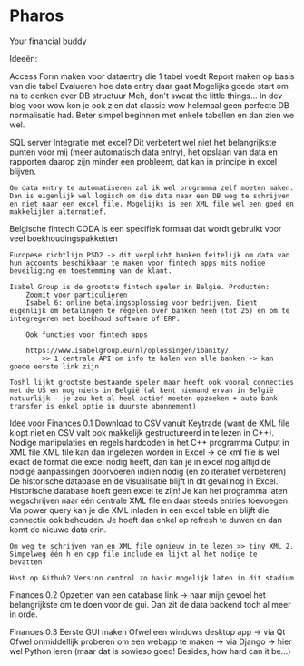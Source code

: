 # Pharos
Your financial buddy

Ideeën:

Access
	Form maken voor dataentry die 1 tabel voedt
	Report maken op basis van die tabel
	Evalueren hoe data entry daar gaat
	Mogelijks goede start om na te denken over DB structuur
		Meh, don't sweat the little things… In dev blog voor wow kon je ook zien dat classic wow helemaal geen perfecte DB normalisatie had. Beter simpel beginnen met enkele tabellen en dan zien we wel. 
	
SQL server
	Integratie met excel? Dit verbetert wel niet het belangrijkste punten voor mij (meer automatisch data entry), het opslaan van data en rapporten daarop zijn minder een probleem, dat kan in principe in excel blijven.
	
	Om data entry te automatiseren zal ik wel programma zelf moeten maken. Dan is eigenlijk wel logisch om die data naar een DB weg te schrijven en niet naar een excel file. Mogelijks is een XML file wel een goed en makkelijker alternatief. 
	
Belgische fintech
	CODA is een specifiek formaat dat wordt gebruikt voor veel boekhoudingspakketten
	
	Europese richtlijn PSD2 -> dit verplicht banken feitelijk om data van hun accounts beschikbaar te maken voor fintech apps mits nodige beveiliging en toestemming van de klant.
	
	Isabel Group is de grootste fintech speler in Belgie. Producten:
		Zoomit voor particulieren
		Isabel 6: online betalingsoplossing voor bedrijven. Dient eigenlijk om betalingen te regelen over banken heen (tot 25) en om te integregeren met boekhoud software of ERP.
		
		Ook functies voor fintech apps
		
		https://www.isabelgroup.eu/nl/oplossingen/ibanity/
			>> 1 centrale API om info te halen van alle banken -> kan goede eerste link zijn
			
	Toshl lijkt grootste bestaande speler maar heeft ook vooral connecties met de US en nog niets in België (al kent niemand ervan in België natuurlijk - je zou het al heel actief moeten opzoeken + auto bank transfer is enkel optie in duurste abonnement)
	
Idee voor Finances 0.1
	Download to CSV vanuit Keytrade (want de XML file klopt niet en CSV valt ook makkelijk gestructureerd in te lezen in C++). 
	Nodige manipulaties en regels hardcoden in het C++ programma
	Output in XML file
	XML file kan dan ingelezen worden in Excel -> de xml file is wel exact de format die excel nodig heeft, dan kan je in excel nog altijd de nodige aanpassingen doorvoeren indien nodig (en zo iteratief verbeteren)
	De historische database en de visualisatie blijft in dit geval nog in Excel.
		Historische database hoeft geen excel te zijn! Je kan het programma laten wegschrijven naar één centrale XML file en daar steeds entries toevoegen. Via power query kan je die XML inladen in een excel table en blijft die connectie ook behouden. Je hoeft dan enkel op refresh te duwen en dan komt de nieuwe data erin. 
	
	Om weg te schrijven van en XML file opnieuw in te lezen >> tiny XML 2. Simpelweg één h en cpp file include en lijkt al het nodige te bevatten. 
	
	Host op Github? Version control zo basic mogelijk laten in dit stadium
	
Finances 0.2
	Opzetten van een database link -> naar mijn gevoel het belangrijkste om te doen voor de gui. Dan zit de data backend toch al meer in orde.
	
Finances 0.3
	Eerste GUI maken
		Ofwel een windows desktop app -> via Qt
Ofwel onmiddellijk proberen om een webapp te maken -> via Django -> hier wel Python leren (maar dat is sowieso goed! Besides, how hard can it be…)
